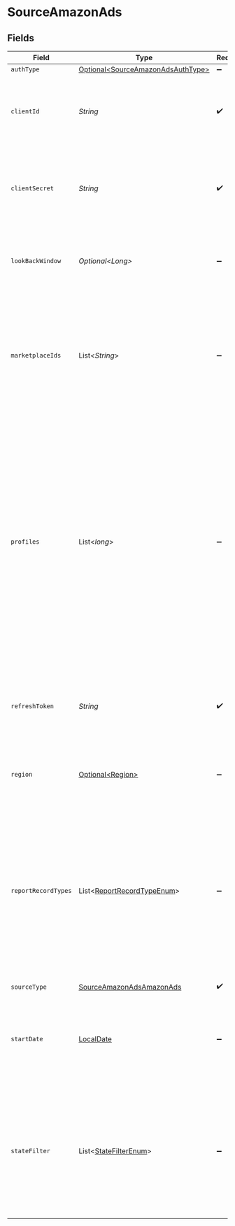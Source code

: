 # SourceAmazonAds


## Fields

| Field                                                                                                                                                                                                                                                                                                                                                                                                                   | Type                                                                                                                                                                                                                                                                                                                                                                                                                    | Required                                                                                                                                                                                                                                                                                                                                                                                                                | Description                                                                                                                                                                                                                                                                                                                                                                                                             | Example                                                                                                                                                                                                                                                                                                                                                                                                                 |
| ----------------------------------------------------------------------------------------------------------------------------------------------------------------------------------------------------------------------------------------------------------------------------------------------------------------------------------------------------------------------------------------------------------------------- | ----------------------------------------------------------------------------------------------------------------------------------------------------------------------------------------------------------------------------------------------------------------------------------------------------------------------------------------------------------------------------------------------------------------------- | ----------------------------------------------------------------------------------------------------------------------------------------------------------------------------------------------------------------------------------------------------------------------------------------------------------------------------------------------------------------------------------------------------------------------- | ----------------------------------------------------------------------------------------------------------------------------------------------------------------------------------------------------------------------------------------------------------------------------------------------------------------------------------------------------------------------------------------------------------------------- | ----------------------------------------------------------------------------------------------------------------------------------------------------------------------------------------------------------------------------------------------------------------------------------------------------------------------------------------------------------------------------------------------------------------------- |
| `authType`                                                                                                                                                                                                                                                                                                                                                                                                              | [Optional\<SourceAmazonAdsAuthType>](../../models/shared/SourceAmazonAdsAuthType.md)                                                                                                                                                                                                                                                                                                                                    | :heavy_minus_sign:                                                                                                                                                                                                                                                                                                                                                                                                      | N/A                                                                                                                                                                                                                                                                                                                                                                                                                     |                                                                                                                                                                                                                                                                                                                                                                                                                         |
| `clientId`                                                                                                                                                                                                                                                                                                                                                                                                              | *String*                                                                                                                                                                                                                                                                                                                                                                                                                | :heavy_check_mark:                                                                                                                                                                                                                                                                                                                                                                                                      | The client ID of your Amazon Ads developer application. See the <a href="https://advertising.amazon.com/API/docs/en-us/get-started/generate-api-tokens#retrieve-your-client-id-and-client-secret">docs</a> for more information.                                                                                                                                                                                        |                                                                                                                                                                                                                                                                                                                                                                                                                         |
| `clientSecret`                                                                                                                                                                                                                                                                                                                                                                                                          | *String*                                                                                                                                                                                                                                                                                                                                                                                                                | :heavy_check_mark:                                                                                                                                                                                                                                                                                                                                                                                                      | The client secret of your Amazon Ads developer application. See the <a href="https://advertising.amazon.com/API/docs/en-us/get-started/generate-api-tokens#retrieve-your-client-id-and-client-secret">docs</a> for more information.                                                                                                                                                                                    |                                                                                                                                                                                                                                                                                                                                                                                                                         |
| `lookBackWindow`                                                                                                                                                                                                                                                                                                                                                                                                        | *Optional\<Long>*                                                                                                                                                                                                                                                                                                                                                                                                       | :heavy_minus_sign:                                                                                                                                                                                                                                                                                                                                                                                                      | The amount of days to go back in time to get the updated data from Amazon Ads                                                                                                                                                                                                                                                                                                                                           | 3                                                                                                                                                                                                                                                                                                                                                                                                                       |
| `marketplaceIds`                                                                                                                                                                                                                                                                                                                                                                                                        | List\<*String*>                                                                                                                                                                                                                                                                                                                                                                                                         | :heavy_minus_sign:                                                                                                                                                                                                                                                                                                                                                                                                      | Marketplace IDs you want to fetch data for. Note: If Profile IDs are also selected, profiles will be selected if they match the Profile ID OR the Marketplace ID.                                                                                                                                                                                                                                                       |                                                                                                                                                                                                                                                                                                                                                                                                                         |
| `profiles`                                                                                                                                                                                                                                                                                                                                                                                                              | List\<*long*>                                                                                                                                                                                                                                                                                                                                                                                                           | :heavy_minus_sign:                                                                                                                                                                                                                                                                                                                                                                                                      | Profile IDs you want to fetch data for. The Amazon Ads source connector supports only profiles with seller and vendor type, profiles with agency type will be ignored. See <a href="https://advertising.amazon.com/API/docs/en-us/concepts/authorization/profiles">docs</a> for more details. Note: If Marketplace IDs are also selected, profiles will be selected if they match the Profile ID OR the Marketplace ID. |                                                                                                                                                                                                                                                                                                                                                                                                                         |
| `refreshToken`                                                                                                                                                                                                                                                                                                                                                                                                          | *String*                                                                                                                                                                                                                                                                                                                                                                                                                | :heavy_check_mark:                                                                                                                                                                                                                                                                                                                                                                                                      | Amazon Ads refresh token. See the <a href="https://advertising.amazon.com/API/docs/en-us/get-started/generate-api-tokens">docs</a> for more information on how to obtain this token.                                                                                                                                                                                                                                    |                                                                                                                                                                                                                                                                                                                                                                                                                         |
| `region`                                                                                                                                                                                                                                                                                                                                                                                                                | [Optional\<Region>](../../models/shared/Region.md)                                                                                                                                                                                                                                                                                                                                                                      | :heavy_minus_sign:                                                                                                                                                                                                                                                                                                                                                                                                      | Region to pull data from (EU/NA/FE). See <a href="https://advertising.amazon.com/API/docs/en-us/info/api-overview#api-endpoints">docs</a> for more details.                                                                                                                                                                                                                                                             |                                                                                                                                                                                                                                                                                                                                                                                                                         |
| `reportRecordTypes`                                                                                                                                                                                                                                                                                                                                                                                                     | List\<[ReportRecordTypeEnum](../../models/shared/ReportRecordTypeEnum.md)>                                                                                                                                                                                                                                                                                                                                              | :heavy_minus_sign:                                                                                                                                                                                                                                                                                                                                                                                                      | Optional configuration which accepts an array of string of record types. Leave blank for default behaviour to pull all report types. Use this config option only if you want to pull specific report type(s). See <a href="https://advertising.amazon.com/API/docs/en-us/reporting/v2/report-types">docs</a> for more details                                                                                           |                                                                                                                                                                                                                                                                                                                                                                                                                         |
| `sourceType`                                                                                                                                                                                                                                                                                                                                                                                                            | [SourceAmazonAdsAmazonAds](../../models/shared/SourceAmazonAdsAmazonAds.md)                                                                                                                                                                                                                                                                                                                                             | :heavy_check_mark:                                                                                                                                                                                                                                                                                                                                                                                                      | N/A                                                                                                                                                                                                                                                                                                                                                                                                                     |                                                                                                                                                                                                                                                                                                                                                                                                                         |
| `startDate`                                                                                                                                                                                                                                                                                                                                                                                                             | [LocalDate](https://docs.oracle.com/javase/8/docs/api/java/time/LocalDate.html)                                                                                                                                                                                                                                                                                                                                         | :heavy_minus_sign:                                                                                                                                                                                                                                                                                                                                                                                                      | The Start date for collecting reports, should not be more than 60 days in the past. In YYYY-MM-DD format                                                                                                                                                                                                                                                                                                                | 2022-10-10                                                                                                                                                                                                                                                                                                                                                                                                              |
| `stateFilter`                                                                                                                                                                                                                                                                                                                                                                                                           | List\<[StateFilterEnum](../../models/shared/StateFilterEnum.md)>                                                                                                                                                                                                                                                                                                                                                        | :heavy_minus_sign:                                                                                                                                                                                                                                                                                                                                                                                                      | Reflects the state of the Display, Product, and Brand Campaign streams as enabled, paused, or archived. If you do not populate this field, it will be ignored completely.                                                                                                                                                                                                                                               |                                                                                                                                                                                                                                                                                                                                                                                                                         |